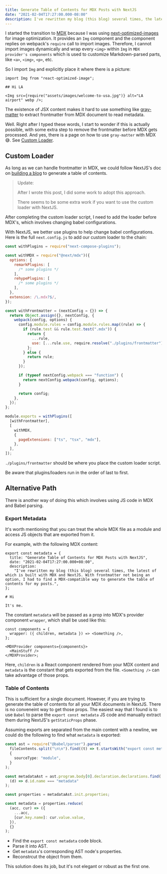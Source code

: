 ```yaml
---
title: Generate Table of Contents for MDX Posts with NextJS
date: "2021-02-04T17:27:00.000-08:00"
description: I've rewritten my blog (this blog) several times, the latest of which is built with MDX and NextJS. With frontmatter not being an option, I had to find a MDX-compatible way to generate the table of contents for my posts.
---
```


I started the transition to [MDX](https://mdxjs.com/) because I was using [next-optimized-images](https://github.com/cyrilwanner/next-optimized-images) for image optimization. It provides an `Img` component and the component replies on webpack's `require` call to import images. Therefore, I cannot import images dynamically and wrap every `<img>` within `Img` in `MDX provider's components` which is used to customize Markdown-parsed parts, like `<a>`, `<img>`, `<p>`, etc.

So I import `Img` and explicitly place it where there is a picture:

```
import Img from "react-optimized-image";

## Hi LA

<Img src={require("assets/images/welcome-to-usa.jpg")} alt="LA airport" webp />;
```

The existence of JSX content makes it hard to use something like [gray-matter](https://github.com/jonschlinkert/gray-matter) to extract frontmatter from MDX document to read metadata.

Well. Right after I typed these words, I start to wonder if this is actually possible, with some extra step to remove the frontmatter before MDX gets processed. And yes, there is a page on how to use `gray-matter` with MDX 😅. See [Custom Loader](https://mdxjs.com/guides/custom-loader).

## Custom Loader

As long as we can handle frontmatter in MDX, we could follow NextJS's doc on [building a blog](https://github.com/vercel/next-learn-starter) to generate a table of contents.

> Update:
>
> After I wrote this post, I did some work to adopt this approach.
>
> There seems to be some extra work if you want to use the custom loader with NextJS.

After completing the custom loader script, I need to add the loader before MDX's, which involves changing babel configurations.

With NextJS, we better use plugins to help change babel configurations. Here is the full `next.config.js` to add our custom loader to the chain:

```js
const withPlugins = require("next-compose-plugins");

const withMDX = require("@next/mdx")({
  options: {
    remarkPlugins: [
      /* some plugins */
    ],
    rehypePlugins: [
      /* some plugins */
    ],
  },
  extension: /\.mdx?$/,
});

const withFrontmatter = (nextConfig = {}) => {
  return Object.assign({}, nextConfig, {
    webpack(config, options) {
      config.module.rules = config.module.rules.map((rule) => {
        if (rule.test && rule.test.test(".mdx")) {
          return {
            ...rule,
            use: [...rule.use, require.resolve("./plugins/frontmatter")],
          };
        } else {
          return rule;
        }
      });

      if (typeof nextConfig.webpack === "function") {
        return nextConfig.webpack(config, options);
      }

      return config;
    },
  });
};

module.exports = withPlugins([
  [withFrontmatter],
  [
    withMDX,
    {
      pageExtensions: ["ts", "tsx", "mdx"],
    },
  ],
]);
```

`./plugins/frontmatter` should be where you place the custom loader script.

Be aware that plugins/loaders run in the order of last to first.

## Alternative Path

There is another way of doing this which involves using JS code in MDX and Babel parsing.

### Export Metadata

It's worth mentioning that you can treat the whole MDX file as a module and access JS objects that are exported from it.

For example, with the following MDX content:

```
export const metadata = {
  title: "Generate Table of Contents for MDX Posts with NextJS",
  date: "2021-02-04T17:27:00.000+08:00",
  description:
    "I've rewritten my blog (this blog) several times, the latest of which is built with MDX and NextJS. With frontmatter not being an option, I had to find a MDX-compatible way to generate the table of contents for my posts.",
};

# Hi

It's me.
```

The constant `metadata` will be passed as a prop into MDX's provider component `wrapper`, which shall be used like this:

```tsx
const components = {
  wrapper: ({ children, metadata }) => <Something />,
};

<MDXProvider components={components}>
  <MainStuff />
</MDXProvider>;
```

Here, `children` is a React component rendered from your MDX content and `metadata` is the constant that gets exported from the file. `<Something />` can take advantage of those props.

### Table of Contents

This is sufficient for a single document. However, if you are trying to generate the table of contents for all your MDX documents in NextJS. There is no conveneint way to get those props. The easiest way that I found is to use `Babel` to parse the `export const metadata` JS code and manually extract them during NextJS's `getStaticProps` phase.

Assuming exports are separated from the main content with a newline, we could do the following to find what `metadata` is exported:

```ts
const ast = require("@babel/parser").parse(
  fileContents.split("\n\n").find((t) => t.startsWith("export const metadata")),
  {
    sourceType: "module",
  }
);

const metadataAst = ast.program.body[0].declaration.declarations.find(
  (d) => d.id.name === "metadata"
);

const properties = metadataAst.init.properties;

const metadata = properties.reduce(
  (acc, cur) => ({
    ...acc,
    [cur.key.name]: cur.value.value,
  }),
  {}
);
```

- Find the `export const metadata` code block.
- Parse it into AST.
- Get `metadata`'s corresponding AST node's properties.
- Reconstrcut the object from them.

This solution does its job, but it's not elegant or robust as the first one.
